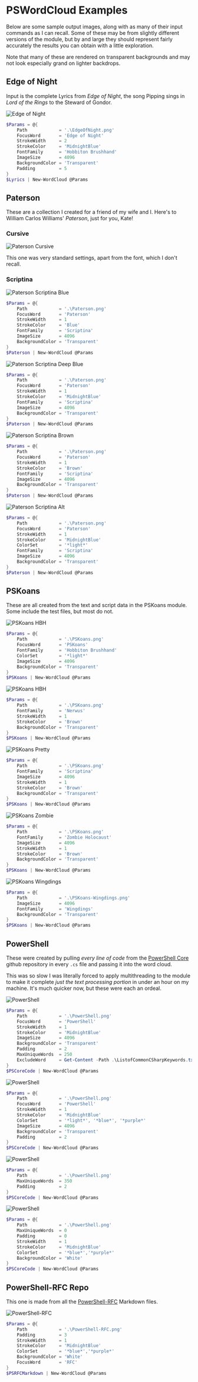 ﻿# PSWordCloud Examples

Below are some sample output images, along with as many of their input commands as I can recall.
Some of these may be from slightly different versions of the module, but by and large they should
represent fairly accurately the results you can obtain with a little exploration.

Note that many of these are rendered on transparent backgrounds and may not look especially grand
on lighter backdrops.

## Edge of Night

Input is the complete Lyrics from _Edge of Night_, the song Pipping sings in _Lord of the Rings_ to
the Steward of Gondor.

![Edge of Night](./_images/EdgeOfNight.png)

```powershell
$Params = @{
    Path            = '.\EdgeOfNight.png'
    FocusWord       = 'Edge of Night'
    StrokeWidth     = 2
    StrokeColor     = 'MidnightBlue'
    FontFamily      = 'Hobbiton Brushhand'
    ImageSize       = 4096
    BackgroundColor = 'Transparent'
    Padding         = 5
}
$Lyrics | New-WordCloud @Params
```

## Paterson

These are a collection I created for a friend of my wife and I. Here's to William Carlos Williams'
_Paterson_, just for you, Kate!

### Cursive

![Paterson Cursive](./_images/Paterson-Cursive.png)

This one was very standard settings, apart from the font, which I don't recall.

### Scriptina

![Paterson Scriptina Blue](./_images/Paterson-Scriptina.png)

```powershell
$Params = @{
    Path            = '.\Paterson.png'
    FocusWord       = 'Paterson'
    StrokeWidth     = 1
    StrokeColor     = 'Blue'
    FontFamily      = 'Scriptina'
    ImageSize       = 4096
    BackgroundColor = 'Transparent'
}
$Paterson | New-WordCloud @Params
```

![Paterson Scriptina Deep Blue](./_images/Paterson-Scriptina2.png)

```powershell
$Params = @{
    Path            = '.\Paterson.png'
    FocusWord       = 'Paterson'
    StrokeWidth     = 1
    StrokeColor     = 'MidnightBlue'
    FontFamily      = 'Scriptina'
    ImageSize       = 4096
    BackgroundColor = 'Transparent'
}
$Paterson | New-WordCloud @Params
```

![Paterson Scriptina Brown](./_images/Paterson-ScriptinaBrown.png)

```powershell
$Params = @{
    Path            = '.\Paterson.png'
    FocusWord       = 'Paterson'
    StrokeWidth     = 1
    StrokeColor     = 'Brown'
    FontFamily      = 'Scriptina'
    ImageSize       = 4096
    BackgroundColor = 'Transparent'
}
$Paterson | New-WordCloud @Params
```

![Paterson Scriptina Alt](./_images/Paterson-Scriptina3.png)

```powershell
$Params = @{
    Path            = '.\Paterson.png'
    FocusWord       = 'Paterson'
    StrokeWidth     = 1
    StrokeColor     = 'MidnightBlue'
    ColorSet        = '*light*'
    FontFamily      = 'Scriptina'
    ImageSize       = 4096
    BackgroundColor = 'Transparent'
}
$Paterson | New-WordCloud @Params
```

## PSKoans

These are all created from the text and script data in the PSKoans module. Some include the test
files, but most do not.

![PSKoans HBH](./_images/PSKoans_HBH.png)

```powershell
$Params = @{
    Path            = '.\PSKoans.png'
    FocusWord       = 'PSKoans'
    FontFamily      = 'Hobbiton Brushhand'
    ColorSet        = '*light*'
    ImageSize       = 4096
    BackgroundColor = 'Transparent'
}
$PSKoans | New-WordCloud @Params
```

![PSKoans HBH](./_images/PSKoans-motivational.png)

```powershell
$Params = @{
    Path            = '.\PSKoans.png'
    FontFamily      = 'Nerwus'
    StrokeWidth     = 1
    StrokeColor     = 'Brown'
    BackgroundColor = 'Transparent'
}
$PSKoans | New-WordCloud @Params
```

![PSKoans Pretty](./_images/PSKoans-pretty.png)

```powershell
$Params = @{
    Path            = '.\PSKoans.png'
    FontFamily      = 'Scriptina'
    ImageSize       = 4096
    StrokeWidth     = 1
    StrokeColor     = 'Brown'
    BackgroundColor = 'Transparent'
}
$PSKoans | New-WordCloud @Params
```

![PSKoans Zombie](./_images/PSKoans-zombieholocaust.png)

```powershell
$Params = @{
    Path            = '.\PSKoans.png'
    FontFamily      = 'Zombie Holocaust'
    ImageSize       = 4096
    StrokeWidth     = 1
    StrokeColor     = 'Brown'
    BackgroundColor = 'Transparent'
}
$PSKoans | New-WordCloud @Params
```

![PSKoans Wingdings](./_images/Wingdings.png)

```powershell
$Params = @{
    Path            = '.\PSKoans-Wingdings.png'
    ImageSize       = 4096
    FontFamily      = 'Wingdings'
    BackgroundColor = 'Transparent'
}
$PSKoans | New-WordCloud @Params
```

## PowerShell

These were created by pulling _every line of code_ from the
[PowerShell Core](https://github.com/PowerShell/PowerShell) github repository in every `.cs` file
and passing it into the word cloud.

This was so slow I was literally forced to apply multithreading to the module to make it complete
_just the text processing portion_ in under an hour on my machine. It's much quicker now, but these
were each an ordeal.

![PowerShell](./_images/PowerShell-one.png)

```powershell
$Params = @{
    Path            = '.\PowerShell.png'
    FocusWord       = 'PowerShell'
    StrokeWidth     = 1
    StrokeColor     = 'MidnightBlue'
    ImageSize       = 4096
    BackgroundColor = 'Transparent'
    Padding         = 2
    MaxUniqueWords  = 250
    ExcludeWord     = Get-Content -Path .\ListofCommonCSharpKeywords.txt
}
$PSCoreCode | New-WordCloud @Params
```

![PowerShell](./_images/PowerShell-Title.png)

```powershell
$Params = @{
    Path            = '.\PowerShell.png'
    FocusWord       = 'PowerShell'
    StrokeWidth     = 1
    StrokeColor     = 'MidnightBlue'
    ColorSet        = '*light*', '*blue*', '*purple*'
    ImageSize       = 4096
    BackgroundColor = 'Transparent'
    Padding         = 2
}
$PSCoreCode | New-WordCloud @Params
```

![PowerShell](./_images/PSCore-black.png)

```powershell
$Params = @{
    Path            = '.\PowerShell.png'
    MaxUniqueWords  = 350
    Padding         = 2
}
$PSCoreCode | New-WordCloud @Params
```

![PowerShell](./_images/PSCore-White.png)

```powershell
$Params = @{
    Path            = '.\PowerShell.png'
    MaxUniqueWords  = 0
    Padding         = 0
    StrokeWidth     = 1
    StrokeColor     = 'MidnightBlue'
    ColorSet        = '*blue*','*purple*'
    BackgroundColor = 'White'
}
$PSCoreCode | New-WordCloud @Params
```

## PowerShell-RFC Repo

This one is made from all the [PowerShell-RFC](https://github.com/PowerShell/PowerShell-RFC)
Markdown files.

![PowerShell-RFC](./_images/PowerShellRFC.png)

```powershell
$Params = @{
    Path            = '.\PowerShell-RFC.png'
    Padding         = 3
    StrokeWidth     = 1
    StrokeColor     = 'MidnightBlue'
    ColorSet        = '*blue*','*purple*'
    BackgroundColor = 'White'
    FocusWord       = 'RFC'
}
$PSRFCMarkdown | New-WordCloud @Params
```